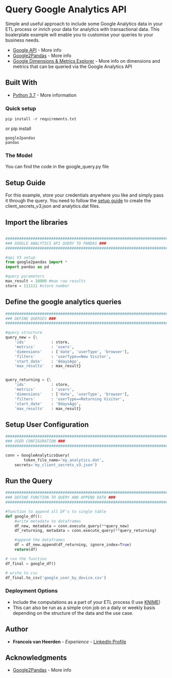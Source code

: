 
# Query Google Analytics API

Simple and useful approach to include some Google Analytics data in your ETL process or inrich your data for analytics with transactional data. This boalerplate example will enable you to customise your queries to your business needs.  

* [Google API]() - More info
* [Google2Pandas](https://github.com/panalysis/Google2Pandas) - More info
* [Google Dimensions & Metrics Explorer](https://ga-dev-tools.appspot.com/dimensions-metrics-explorer/) - More info on dimensions and metrics that can be queried via the Google Analytics API

## Built With

* [Python 3.7](https://www.python.org/downloads/release/python-370/) - More information 

### Quick setup

```
pip install -r requirements.txt
```

or pip install 
```
google2pandas
pandas
```
### The Model

You can find the code in the google_query.py file

## Setup Guide

For this example, store your credentials anywhere you like and simply pass it through the query. You need to follow the [setup guide](https://developers.google.com/analytics/devguides/reporting/core/v3/quickstart/installed-py) to create the client_secrets_v3.json and analytics.dat files.

## Import the libraries

```Python

##########################################################################################################################################
### GOOGLE ANALYTICS API QUERY TO PANDAS ###
##########################################################################################################################################

#api V3 setup
from google2pandas import *
import pandas as pd

#query parameters
max_result = 10000 #max row results
store = 111111 #store number
```

## Define the google analytics queries

```Python
##########################################################################################################################################
### DEFINE QUERIES ###
##########################################################################################################################################

#query structure
query_new = {\
    'ids'           : store,
    'metrics'       : 'users',
    'dimensions'    : ['date', 'userType', 'browser'],
    'filters'       : 'userType==New Visitor',
    'start_date'    : '8daysAgo',
    'max_results'   : max_result}


query_returning = {\
    'ids'           : store,
    'metrics'       : 'users',
    'dimensions'    : ['date', 'userType', 'browser'],
    'filters'       : 'userType==Returning Visitor',
    'start_date'    : '8daysAgo',
    'max_results'   : max_result}
```

## Setup User Configuration

```Python
##########################################################################################################################################
### USER CONFIGURATION ###
##########################################################################################################################################

conn = GoogleAnalyticsQuery(
        token_file_name='my_analytics.dat',
	secrets='my_client_secrets_v3.json')
```

## Run the Query

```Python
##########################################################################################################################################
### DEFINE FUNCTION TO QUERY AND APPEND DATA ###
##########################################################################################################################################

#function to append all DF's to single table
def google_df():
    #write metadata to dataframes
    df_new, metadata = conn.execute_query(**query_new)
    df_returning, metadata = conn.execute_query(**query_returning)

    #append the dataframes
    df = df_new.append(df_returning, ignore_index=True)
    return(df)

# run the function
df_final = google_df()

# write to csv
df_final.to_csv('google_user_by_device.csv')
```

### Deployment Options
* Include the computations as a part of your ETL process (I use [KNIME](https://www.knime.com/))
* This can also be run as a simple cron job on a daily or weekly basis depending on the structure of the data and the use case. 

## Author

* **Francois van Heerden** - *Experience* - [LinkedIn Profile](https://www.linkedin.com/in/francois-van-heerden-9589825a/)

## Acknowledgments

* [Google2Pandas](https://github.com/panalysis/Google2Pandas) - More info

